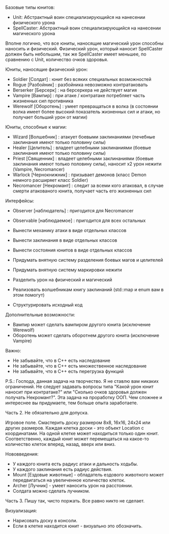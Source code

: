 Базовые типы юнитов:
- Unit: Абстрактный воин специализирующийся на нанесении физического урона
- SpellCaster: Абстрактный воин специализирующийся на нанесении магического урона

Вполне логично, что все юниты, наносящие магический урон способны наносить и физический. Физический урон, который наносит SpellCaster должен быть небольшим, так же SpellCaster имеет меньшее, по сравнению с Unit, количество очков здоровья.

Юниты, наносящие физический урон:
- Soldier [Солдат] : юнит без всяких специальных возможностей
- Rogue [Разбойник] : разбойника невозможно контратаковать
- Berserker [Берсерк] : на берсеркера не действует магия
- Vampire [Вампир] : при атаке / контратаке потребляет часть жизненных сил противника
- Werewolf [Оборотень] : умеет превращаться в волка (в состоянии волка имеет более высокий показатель жизненных сил и атаки, но получает больший урон от магии)

Юниты, способные к магии:
- Wizard [Волшебник] : атакует боевыми заклинаниями (лечебные заклинания имеют только половину силы)
- Healer [Целитель] : владеет целебными заклинаниями (боевые заклинания имеют только половину силы)
- Priest [Священник] : владеет целебными заклинаниями (боевые заклинания имеют только половину силы), наносит x2 урон нежити (Vampire, Necromancer)
- Warlock [Чернокнижник] : призывает демонов (класс Demon немного расширяет класс Soldier)
- Necromancer [Некромант] : следит за всеми кого атаковал, в случае смерти атакованого юнита, получает часть его жизненных сил

Интерфейсы:
- Observer [наблюдатель] : пригодится для Necromancer
- Observable [наблюдаемое] : пригодится для всех остальных


- Вынести механику атаки в виде отдельных классов
- Вынести заклинания в виде отдельных классов
- Вынести состояния юнитов в виде отдельных классов

- Придумать внятную систему разделения боевых магов и целителей
- Придумать внятную систему маркировки нежити

- Разделить урон на физический и магический
- Реализовать волшебникам книгу заклинаний (std::map и enum вам в этом помогут)
- Структурировать исходный код

Дополнительные возможности:
- Вампир может сделать вампиром другого юнита (исключение Werewolf)
- Оборотень может сделать оборотнем другого юнита (исключение Vampire)

Важно:
- Не забывайте, что в C++ есть наследование
- Не забывайте, что в С++ есть множественное наследование
- Не забывайте, что в С++ есть перегрузка функций

P.S.: Господа, данная задача на творчество. Я не ставлю вам никаких ограничений. Не следует задавать вопросы типа "Какой урон юнит наносит при контратаке?" или "Сколько очков здоровья должен получать Некромант?". Эта задача на проработку ООП. Чем сложнее и интереснее вы придумаете, тем больше опыта заработаете.

Часть 2. Не обязательно для допуска.

Игровое поле.
Смастерить доску размером 8x8, 16х16, 24х24 или других размеров. Каждая клетка доски - это объект Location с координатами. На одной клетке может находиться только один юнит. Соответственно, каждый юнит может перемещаться на какое-то количество клеток вперед, назад, вверх или вниз.

Нововведения:
- У каждого юнита есть радиус атаки и дальность ходьбы.
- У каждого заклинания есть радиус действия.
- Mount [Ездовые животные] - обладатель ездового животного может передвигаться на увеличенное количество клеток.
- Archer [Лучник] - умеет наносить урон на расстоянии.
- Солдата можно сделать лучником.

Часть 3. Пишу так, чисто поржать. Все равно никто не сделает.

Визуализация:
- Нарисовать доску в консоли.
- Если в клетке находится юнит - визуально это обозначить. 
